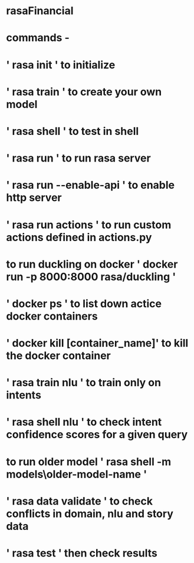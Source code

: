 # rasaFinancial

# commands -

# ' rasa init ' to initialize

# ' rasa train ' to create your own model

# ' rasa shell ' to test in shell

# ' rasa run ' to run rasa server

# ' rasa run --enable-api ' to enable http server

# ' rasa run actions ' to run custom actions defined in actions.py

# to run duckling on docker ' docker run -p 8000:8000 rasa/duckling '

# ' docker ps ' to list down actice docker containers

# ' docker kill [container_name]' to kill the docker container

# ' rasa train nlu ' to train only on intents

# ' rasa shell nlu ' to check intent confidence scores for a given query

# to run older model ' rasa shell -m models\older-model-name '

# ' rasa data validate ' to check conflicts in domain, nlu and story data

# ' rasa test ' then check results
